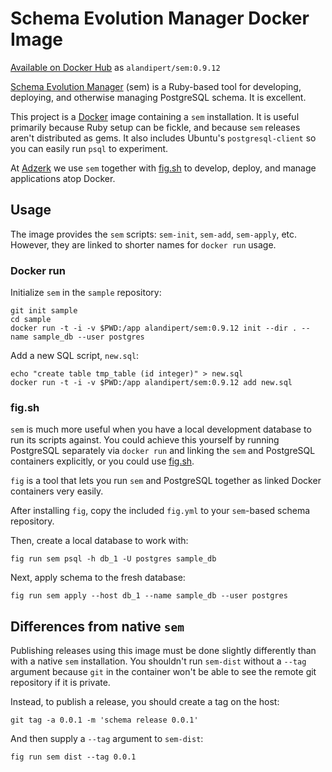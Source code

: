 # Schema Evolution Manager Docker Image

[Available on Docker Hub](https://registry.hub.docker.com/u/alandipert/sem/) as `alandipert/sem:0.9.12`

[Schema Evolution Manager](https://github.com/gilt/schema-evolution-manager)
(sem) is a Ruby-based tool for developing, deploying, and otherwise
managing PostgreSQL schema.  It is excellent.

This project is a [Docker](https://www.docker.com/) image containing a
`sem` installation.  It is useful primarily because Ruby setup can be
fickle, and because `sem` releases aren't distributed as gems.  It
also includes Ubuntu's `postgresql-client` so you can easily run
`psql` to experiment.

At [Adzerk](http://adzerk.com) we use `sem` together with
[fig.sh](http://www.fig.sh/) to develop, deploy, and manage
applications atop Docker.

## Usage

The image provides the `sem` scripts: `sem-init`, `sem-add`,
`sem-apply`, etc.  However, they are linked to shorter names for
`docker run` usage.

### Docker run

Initialize `sem` in the `sample` repository:

    git init sample
    cd sample
    docker run -t -i -v $PWD:/app alandipert/sem:0.9.12 init --dir . --name sample_db --user postgres

Add a new SQL script, `new.sql`:

    echo "create table tmp_table (id integer)" > new.sql
    docker run -t -i -v $PWD:/app alandipert/sem:0.9.12 add new.sql

### fig.sh

`sem` is much more useful when you have a local development database
to run its scripts against.  You could achieve this yourself by
running PostgreSQL separately via `docker run` and linking the `sem`
and PostgreSQL containers explicitly, or you could use
[fig.sh](http://www.fig.sh/).

`fig` is a tool that lets you run `sem` and PostgreSQL together as
linked Docker containers very easily.

After installing `fig`, copy the included `fig.yml` to your
`sem`-based schema repository.

Then, create a local database to work with:

    fig run sem psql -h db_1 -U postgres sample_db

Next, apply schema to the fresh database:

    fig run sem apply --host db_1 --name sample_db --user postgres

## Differences from native `sem`

Publishing releases using this image must be done slightly differently
than with a native `sem` installation.  You shouldn't run `sem-dist`
without a `--tag` argument because `git` in the container won't be
able to see the remote git repository if it is private.

Instead, to publish a release, you should create a tag on the host:

    git tag -a 0.0.1 -m 'schema release 0.0.1'

And then supply a `--tag` argument to `sem-dist`:

    fig run sem dist --tag 0.0.1
